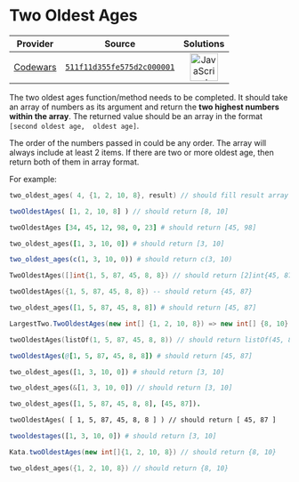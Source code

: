 [_metadata_:generated]: - "true"

# Two Oldest Ages

<!-- INFO TABLE BEGIN -->

| Provider                                        | Source                                                                               | Solutions                                                                                                                                                    |
| :---------------------------------------------: | :----------------------------------------------------------------------------------: | :----------------------------------------------------------------------------------------------------------------------------------------------------------: |
| [Codewars](../../../docs/providers/Codewars.md) | [`511f11d355fe575d2c000001`](https://www.codewars.com/kata/511f11d355fe575d2c000001) | [<img src="https://res.cloudinary.com/rascaltwo/image/upload/v1631924076/javascript_ehszr7.svg" alt="JavaScript" title="JavaScript" width="50" />](solve.js) |

<!-- INFO TABLE END -->

The two oldest ages function/method needs to be completed. It should take an array of numbers as its argument and return the **two highest numbers within the array**. The returned value should be an array in the format `[second oldest age,  oldest age]`. 

The order of the numbers passed in could be any order. The array will always include at least 2 items. If there are two or more oldest age, then return both of them in array format.

For example:

```c
two_oldest_ages( 4, {1, 2, 10, 8}, result) // should fill result array with {8, 10}
```
```javascript
twoOldestAges( [1, 2, 10, 8] ) // should return [8, 10]
```
```coffeescript
twoOldestAges [34, 45, 12, 98, 0, 23] # should return [45, 98]
```
```ruby
two_oldest_ages([1, 3, 10, 0]) # should return [3, 10]
```
```r
two_oldest_ages(c(1, 3, 10, 0)) # should return c(3, 10)
```
```go
TwoOldestAges([]int{1, 5, 87, 45, 8, 8}) // should return [2]int{45, 87}
```
```lua
twoOldestAges({1, 5, 87, 45, 8, 8}) -- should return {45, 87}
```
```elixir
two_oldest_ages([1, 5, 87, 45, 8, 8]) # should return [45, 87]
```
```csharp
LargestTwo.TwoOldestAges(new int[] {1, 2, 10, 8}) => new int[] {8, 10}
```
```kotlin
twoOldestAges(listOf(1, 5, 87, 45, 8, 8)) // should return listOf(45, 87)
```
```nim
twoOldestAges(@[1, 5, 87, 45, 8, 8]) # should return [45, 87]
```
```python
two_oldest_ages([1, 3, 10, 0]) # should return [3, 10]
```
```rust
two_oldest_ages(&[1, 3, 10, 0]) // should return [3, 10]
```
```prolog
two_oldest_ages([1, 5, 87, 45, 8, 8], [45, 87]).
```
```cfml
twoOldestAges( [ 1, 5, 87, 45, 8, 8 ] ) // should return [ 45, 87 ]
```
```julia
twooldestages([1, 3, 10, 0]) # should return [3, 10]
```
```java
Kata.twoOldestAges(new int[]{1, 2, 10, 8}) // should return {8, 10}
```
```cpp
two_oldest_ages({1, 2, 10, 8}) // should return {8, 10}
```

